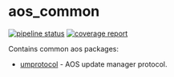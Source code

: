 # aos_common

[![pipeline status](https://gitpct.epam.com/nunc-ota/aos_common/badges/master/pipeline.svg)](https://gitpct.epam.com/nunc-ota/aos_common/commits/master) [![coverage report](https://gitpct.epam.com/nunc-ota/aos_common/badges/master/coverage.svg)](https://gitpct.epam.com/nunc-ota/aos_common/commits/master)

Contains common aos packages:

* [umprotocol](doc/umprotocol.md) - AOS update manager protocol.
